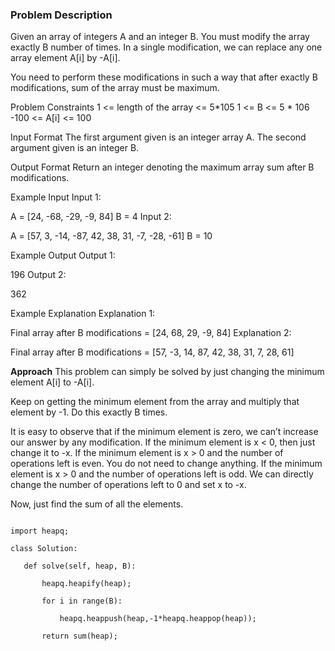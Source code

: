 ### Problem Description

Given an array of integers A and an integer B. You must modify the array exactly B number of times. In a single modification, 
we can replace any one array element A[i] by -A[i].

You need to perform these modifications in such a way that after exactly B modifications, sum of the array must be maximum.



Problem Constraints
1 <= length of the array <= 5*105
1 <= B <= 5 * 106
-100 <= A[i] <= 100



Input Format
The first argument given is an integer array A.
The second argument given is an integer B.



Output Format
Return an integer denoting the maximum array sum after B modifications.



Example Input
Input 1:

 A = [24, -68, -29, -9, 84]
 B = 4
Input 2:

 A = [57, 3, -14, -87, 42, 38, 31, -7, -28, -61]
 B = 10


Example Output
Output 1:

 196
Output 2:

 362


Example Explanation
Explanation 1:

 Final array after B modifications = [24, 68, 29, -9, 84]
Explanation 2:

 Final array after B modifications = [57, -3, 14, 87, 42, 38, 31, 7, 28, 61]
 
 
 **Approach**
 This problem can simply be solved by just changing the minimum element A[i] to -A[i].

Keep on getting the minimum element from the array and multiply that element by -1. Do this exactly B times.

It is easy to observe that if the minimum element is zero, we can’t increase our answer by any modification.
If the minimum element is x < 0, then just change it to -x.
If the minimum element is x > 0 and the number of operations left is even. You do not need to change anything.
If the minimum element is x > 0 and the number of operations left is odd. We can directly change the number of operations left to 0 and set x to -x.

Now, just find the sum of all the elements.

 ```
 
import heapq;

class Solution:

    def solve(self, heap, B):

        heapq.heapify(heap);

        for i in range(B):

            heapq.heappush(heap,-1*heapq.heappop(heap));
        
        return sum(heap);
 
 ```
